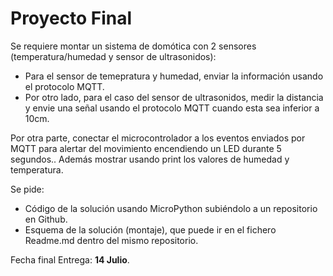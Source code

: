 # Proyecto Final

Se requiere montar un sistema de domótica con 2 sensores (temperatura/humedad y sensor de ultrasonidos):

* Para el sensor de temepratura y humedad, enviar la información usando el protocolo MQTT.
* Por otro lado, para el caso del sensor de ultrasonidos, medir la distancia y envie una señal usando el protocolo MQTT cuando esta sea inferior a 10cm.

Por otra parte, conectar el microcontrolador a los eventos enviados por MQTT para alertar del movimiento encendiendo un LED durante 5 segundos.. Además mostrar usando print los valores de humedad y temperatura.

Se pide:

* Código de la solución usando MicroPython subiéndolo a un repositorio  en Github.
* Esquema de la solución (montaje), que puede ir en el fichero Readme.md dentro del mismo repositorio.


Fecha final Entrega: **14 Julio**.
